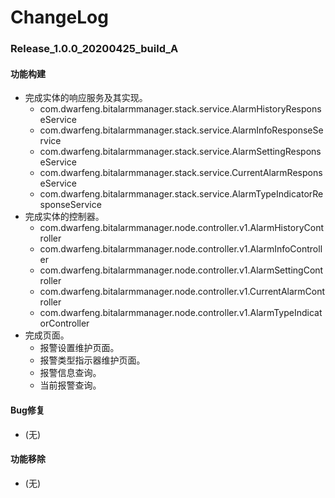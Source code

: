 # ChangeLog

### Release_1.0.0_20200425_build_A

#### 功能构建

- 完成实体的响应服务及其实现。
  - com.dwarfeng.bitalarmmanager.stack.service.AlarmHistoryResponseService
  - com.dwarfeng.bitalarmmanager.stack.service.AlarmInfoResponseService
  - com.dwarfeng.bitalarmmanager.stack.service.AlarmSettingResponseService
  - com.dwarfeng.bitalarmmanager.stack.service.CurrentAlarmResponseService
  - com.dwarfeng.bitalarmmanager.stack.service.AlarmTypeIndicatorResponseService
- 完成实体的控制器。
  - com.dwarfeng.bitalarmmanager.node.controller.v1.AlarmHistoryController
  - com.dwarfeng.bitalarmmanager.node.controller.v1.AlarmInfoController
  - com.dwarfeng.bitalarmmanager.node.controller.v1.AlarmSettingController
  - com.dwarfeng.bitalarmmanager.node.controller.v1.CurrentAlarmController
  - com.dwarfeng.bitalarmmanager.node.controller.v1.AlarmTypeIndicatorController
- 完成页面。
  - 报警设置维护页面。
  - 报警类型指示器维护页面。
  - 报警信息查询。
  - 当前报警查询。

#### Bug修复

- (无)

#### 功能移除

- (无)
